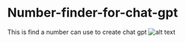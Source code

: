 # Number-finder-for-chat-gpt
This is find a number can use to create chat gpt 
![alt text](https://media.discordapp.net/attachments/874635135969026059/1149312157197021214/image.png)
